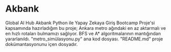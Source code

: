 # Akbank
Global AI Hub  Akbank Python ile Yapay Zekaya Giriş Bootcamp  Proje'si kapsamında hazırladığım bu proje; Ankara metro ağındaki en az aktarmalı ve en hızlı rotaları bulmamızı sağlıyor. BFS ve A* algoritmalarının  mantığından yararlanıldı. "metro_simülasyonu.py" ana kod dosyası. "README.md" proje dokümantasyonunu içen dosyadır. 
